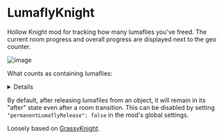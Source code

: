 # LumaflyKnight

Hollow Knight mod for tracking how many lumaflies you've freed. The current room progress and overall progress are displayed next to the geo counter.

![image](https://github.com/user-attachments/assets/0066f7fc-a0e9-40d9-a3bf-371471221768)

What counts as containing lumaflies:

<details>
  
- Poles, lamps, etc.
- Husk miners (including Myla).
- Crystallised husks (if `countZombieBeamMiners` is set).
- Empty Junk Pit chest.
- Watcher Knights chandelier (if `countChandelier` is set).

Crystallised husks and the Watcher Knights chandelier don't release lumaflies, so they aren't counted by default.
Set the corresponding flag to `true` in the mod's global settings if you want to count them.

</details>

By default, after releasing lumafiles from an object, it will remain in its "after" state even after a room transition.
This can be disabled by setting `"permanentLumaflyRelease": false` in the mod's global settings.


Loosely based on [GrassyKnight](https://github.com/itsjohncs/GrassyKnight).